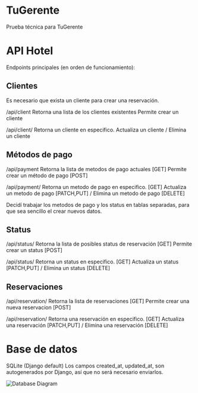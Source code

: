 # TuGerente
Prueba técnica para TuGerente

# API Hotel
Endpoints principales (en orden de funcionamiento):

## Clientes

Es necesario que exista un cliente para crear una reservación.

/api/client 
Retorna una lista de los clientes existentes
Permite crear un cliente

/api/client/<id>
Retorna un cliente en especifico.
Actualiza un cliente / Elimina un cliente
  
## Métodos de pago
  
/api/payment
Retorna la lista de metodos de pago actuales [GET]
Permite crear un método de pago [POST]
  
/api/payment/<id>
Retorna un metodo de pago en especifico. [GET]
Actualiza un metodo de pago [PATCH,PUT] / Elimina un metodo de pago [DELETE]
  
Decidí trabajar los metodos de pago y los status en tablas separadas, para que sea sencillo el crear nuevos datos.
 
## Status

/api/status/
Retorna la lista de posibles status de reservación [GET]
Permite crear un status [POST]

/api/status/<id>
Retorna un status en especifico. [GET]
Actualiza un status [PATCH,PUT] / Elimina un status [DELETE]
  
## Reservaciones
  
/api/reservation/
Retorna la lista de reservaciones [GET]
Permite crear una nueva reservacion [POST]
  
/api/reservation/<id>
Retorna una reservación en especifico. [GET]
Actualiza una reservación [PATCH,PUT] / Elimina una reservación [DELETE]
  


# Base de datos
SQLite (Django default)
Los campos created_at, updated_at, son autogenerados por Django, así que no será necesario enviarlos.


![Database Diagram](https://i.ibb.co/YNrkBGC/draw-SQL-export-2022-09-10-19-53.png)
